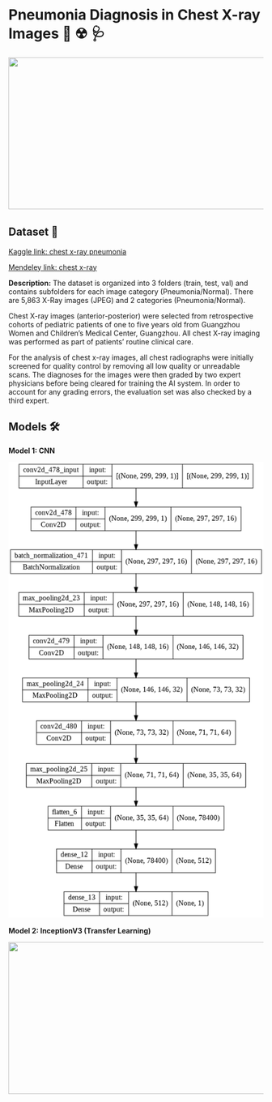 # Pneumonia Diagnosis in Chest X-ray Images 🏥 ☢ 🩺

<p align="center">
  <img width="700" height="300" src="https://img.grepmed.com/uploads/5678/pneumonia-cxr-comparison-lung-clinical-original.gif">
</p>

## Dataset 📔

[Kaggle link: chest x-ray pneumonia](https://www.kaggle.com/datasets/paultimothymooney/chest-xray-pneumonia)

[Mendeley link: chest x-ray](https://data.mendeley.com/datasets/rscbjbr9sj/2)

**Description:** The dataset is organized into 3 folders (train, test, val) and contains subfolders for each image category (Pneumonia/Normal). There are 5,863 X-Ray images (JPEG) and 2 categories (Pneumonia/Normal).

Chest X-ray images (anterior-posterior) were selected from retrospective cohorts of pediatric patients of one to five years old from Guangzhou Women and Children’s Medical Center, Guangzhou. All chest X-ray imaging was performed as part of patients’ routine clinical care.

For the analysis of chest x-ray images, all chest radiographs were initially screened for quality control by removing all low quality or unreadable scans. The diagnoses for the images were then graded by two expert physicians before being cleared for training the AI system. In order to account for any grading errors, the evaluation set was also checked by a third expert.

## Models 🛠️

**Model 1: CNN**

<p align="center">
  <img width="700" height="900" src="https://github.com/Pegah-Ardehkhani/Pneumonia-Diagnosis-in-Chest-X-ray-Images/blob/main/CNN.png">
</p>

**Model 2: InceptionV3 (Transfer Learning)**

<p align="center">
  <img width="900" height="300" src="https://camo.githubusercontent.com/b50c628a87182a67a7d738d9bace531587992223b6b45788d9fb544ae11f31cb/68747470733a2f2f6d69726f2e6d656469756d2e636f6d2f6d61782f323030302f302a746533786b734f725679744d2d423137">
</p>
